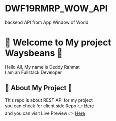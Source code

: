 # DWF19RMRP_WOW_API
backend API from App Window of World

# :tada: Welcome to My project Waysbeans :tada:

Hello All, My name is Deddy Rahmat <br />
I am an Fullstack Developer
<br />

## :bell: About My Project :bell:

This repo is about REST API for my project <br />
you can check for client side Repo :point_right: [Here](https://github.com/deddyrahmat/DWF19RMRP_WOW "Window Of World Frontend") <br />
and you can visit Live Preview :point_right: [Here](https://naughty-leakey-427ff2.netlify.app/ "Window Of World Live Preview") <br />
